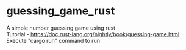 # guessing_game_rust
A simple number guessing game using rust
<br>
Tutorial - https://doc.rust-lang.org/nightly/book/guessing-game.html
<br>
Execute "cargo run" command to run
